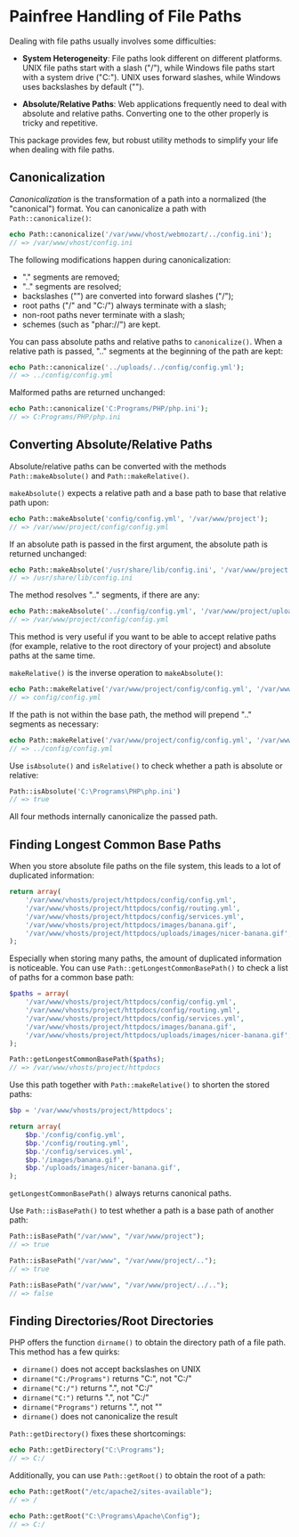 Painfree Handling of File Paths
===============================

Dealing with file paths usually involves some difficulties:
 
* **System Heterogeneity**: File paths look different on different platforms. 
  UNIX file paths start with a slash ("/"), while Windows file paths start with
  a system drive ("C:"). UNIX uses forward slashes, while Windows uses 
  backslashes by default ("\").
  
* **Absolute/Relative Paths**: Web applications frequently need to deal with
  absolute and relative paths. Converting one to the other properly is tricky
  and repetitive.

This package provides few, but robust utility methods to simplify your life
when dealing with file paths.

Canonicalization
----------------

*Canonicalization* is the transformation of a path into a normalized (the
"canonical") format. You can canonicalize a path with `Path::canonicalize()`:

```php
echo Path::canonicalize('/var/www/vhost/webmozart/../config.ini');
// => /var/www/vhost/config.ini
```

The following modifications happen during canonicalization:

* "." segments are removed;
* ".." segments are resolved;
* backslashes ("\") are converted into forward slashes ("/");
* root paths ("/" and "C:/") always terminate with a slash;
* non-root paths never terminate with a slash;
* schemes (such as "phar://") are kept.

You can pass absolute paths and relative paths to `canonicalize()`. When a
relative path is passed, ".." segments at the beginning of the path are kept:

```php
echo Path::canonicalize('../uploads/../config/config.yml');
// => ../config/config.yml
```

Malformed paths are returned unchanged:

```php
echo Path::canonicalize('C:Programs/PHP/php.ini');
// => C:Programs/PHP/php.ini
```

Converting Absolute/Relative Paths
----------------------------------

Absolute/relative paths can be converted with the methods `Path::makeAbsolute()`
and `Path::makeRelative()`.

`makeAbsolute()` expects a relative path and a base path to base that relative
path upon:

```php
echo Path::makeAbsolute('config/config.yml', '/var/www/project');
// => /var/www/project/config/config.yml
```

If an absolute path is passed in the first argument, the absolute path is
returned unchanged:

```php
echo Path::makeAbsolute('/usr/share/lib/config.ini', '/var/www/project');
// => /usr/share/lib/config.ini
```

The method resolves ".." segments, if there are any:

```php
echo Path::makeAbsolute('../config/config.yml', '/var/www/project/uploads');
// => /var/www/project/config/config.yml
```

This method is very useful if you want to be able to accept relative paths (for 
example, relative to the root directory of your project) and absolute paths at
the same time.

`makeRelative()` is the inverse operation to `makeAbsolute()`:

```php
echo Path::makeRelative('/var/www/project/config/config.yml', '/var/www/project');
// => config/config.yml
```

If the path is not within the base path, the method will prepend ".." segments
as necessary:

```php
echo Path::makeRelative('/var/www/project/config/config.yml', '/var/www/project/uploads');
// => ../config/config.yml
```

Use `isAbsolute()` and `isRelative()` to check whether a path is absolute or
relative:

```php
Path::isAbsolute('C:\Programs\PHP\php.ini')
// => true
```

All four methods internally canonicalize the passed path.

Finding Longest Common Base Paths
---------------------------------

When you store absolute file paths on the file system, this leads to a lot of 
duplicated information:

```php
return array(
    '/var/www/vhosts/project/httpdocs/config/config.yml',
    '/var/www/vhosts/project/httpdocs/config/routing.yml',
    '/var/www/vhosts/project/httpdocs/config/services.yml',
    '/var/www/vhosts/project/httpdocs/images/banana.gif',
    '/var/www/vhosts/project/httpdocs/uploads/images/nicer-banana.gif',
);
```

Especially when storing many paths, the amount of duplicated information is
noticeable. You can use `Path::getLongestCommonBasePath()` to check a list of
paths for a common base path:

```php
$paths = array(
    '/var/www/vhosts/project/httpdocs/config/config.yml',
    '/var/www/vhosts/project/httpdocs/config/routing.yml',
    '/var/www/vhosts/project/httpdocs/config/services.yml',
    '/var/www/vhosts/project/httpdocs/images/banana.gif',
    '/var/www/vhosts/project/httpdocs/uploads/images/nicer-banana.gif',
);

Path::getLongestCommonBasePath($paths);
// => /var/www/vhosts/project/httpdocs
```

Use this path together with `Path::makeRelative()` to shorten the stored paths:

```php
$bp = '/var/www/vhosts/project/httpdocs';

return array(
    $bp.'/config/config.yml',
    $bp.'/config/routing.yml',
    $bp.'/config/services.yml',
    $bp.'/images/banana.gif',
    $bp.'/uploads/images/nicer-banana.gif',
);
```

`getLongestCommonBasePath()` always returns canonical paths.

Use `Path::isBasePath()` to test whether a path is a base path of another path:

```php
Path::isBasePath("/var/www", "/var/www/project");
// => true

Path::isBasePath("/var/www", "/var/www/project/..");
// => true

Path::isBasePath("/var/www", "/var/www/project/../..");
// => false
```

Finding Directories/Root Directories
------------------------------------

PHP offers the function `dirname()` to obtain the directory path of a file path.
This method has a few quirks:

* `dirname()` does not accept backslashes on UNIX
* `dirname("C:/Programs")` returns "C:", not "C:/"
* `dirname("C:/")` returns ".", not "C:/"
* `dirname("C:")` returns ".", not "C:/"
* `dirname("Programs")` returns ".", not ""
* `dirname()` does not canonicalize the result

`Path::getDirectory()` fixes these shortcomings:

```php
echo Path::getDirectory("C:\Programs");
// => C:/
```

Additionally, you can use `Path::getRoot()` to obtain the root of a path:

```php
echo Path::getRoot("/etc/apache2/sites-available");
// => /

echo Path::getRoot("C:\Programs\Apache\Config");
// => C:/
```

